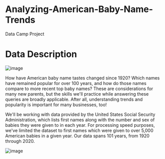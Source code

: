 # Analyzing-American-Baby-Name-Trends
Data Camp Project
# Data Description
![image](https://github.com/user-attachments/assets/b1643736-dbb3-4f01-a5e1-ce3a238f857c)

How have American baby name tastes changed since 1920? Which names have remained popular for over 100 years, and how do those names compare to more recent top baby names? These are considerations for many new parents, but the skills we'll practice while answering these queries are broadly applicable. After all, understanding trends and popularity is important for many businesses, too!

We'll be working with data provided by the United States Social Security Administration, which lists first names along with the number and sex of babies they were given to in each year. For processing speed purposes, we've limited the dataset to first names which were given to over 5,000 American babies in a given year. Our data spans 101 years, from 1920 through 2020.

![image](https://github.com/user-attachments/assets/7dc470f8-4f3e-4221-b855-c168fd3ded4c)

